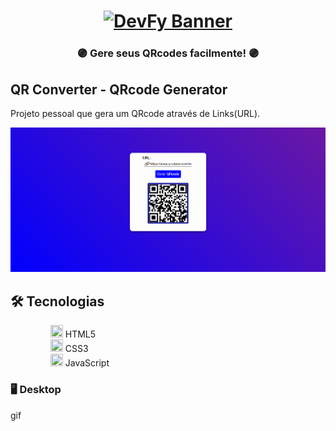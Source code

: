 <h1 align="center">
    <a href="https://ianvitor.github.io/DevFy/"><img alt="DevFy Banner" title="Devfy" src="assets/images/DevFy_banner.png" width="300px" /></a>
</h1>

<div align="center">
    <h3> 🟣 Gere seus QRcodes facilmente! 🟣 </h3>
</div>

## QR Converter - QRcode Generator

Projeto pessoal que gera um QRcode através de Links(URL).

<div align="center" >
  <img alt="QRcode layout" src="./src/GeradorQRcode.png">
</div>

## 🛠️ Tecnologias
<ul>
 <dd><img width=20px height=20px src='https://cdn.icon-icons.com/icons2/2107/PNG/512/file_type_html_icon_130541.png'> HTML5</dd>
 <dd><img width=20px height=20px src='https://icones.pro/wp-content/uploads/2022/08/css3.png'> CSS3</dd>
 <dd><img width=20px height=20px src='https://pcodinomebzero.neocities.org/Imagens/javascript1.png'> JavaScript</dd>
</ul> 

### 🖥️ Desktop
gif
